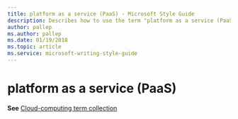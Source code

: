 ```yaml
---
title: platform as a service (PaaS) - Microsoft Style Guide
description: Describes how to use the term "platform as a service (PaaS)" in Microsoft content.
author: pallep
ms.author: pallep
ms.date: 01/19/2018
ms.topic: article
ms.service: microsoft-writing-style-guide
---
```


# platform as a service (PaaS)

**See** [Cloud-computing term collection](~/a-z-word-list-term-collections/term-collections/cloud-computing-terms.md)
